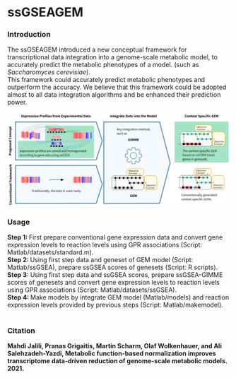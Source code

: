 # ssGSEAGEM

<h3>Introduction</h3>
The ssGSEAGEM introduced a new conceptual framework for transcriptional data integration into a genome-scale metabolic model, to accurately predict the metabolic phenotypes of a model. (such as <i>Saccharomyces cerevisiae</i>).<br>
This framework could accurately predict metabolic phenotypes and outperform the accuracy. We believe that this framework could be adopted almost to all data integration algorithms and be enhanced their prediction power.<br><br>
<img src="https://github.com/mahjalili/ssGSEAGEM/blob/main/Images/figure3.png?raw=true" alt="ssGSEAGEM workflow">
<br>
<h3>Usage</h3>
<b>Step 1: </b>First prepare conventional gene expression data and convert gene expression levels to reaction levels using GPR associations (Script: Matlab/datasets/standard.m).<br>
<b>Step 2: </b>Using first step data and geneset of GEM model (Script: Matlab/ssGSEA), prepare ssGSEA scores of genesets (Script: R scripts).<br>
<b>Step 3: </b>Using first step data and ssGSEA scores, prepare ssGSEA-GIMME scores of genesets and convert gene expression levels to reaction levels using GPR associations (Script: Matlab/datasets/ssGSEA).<br>
<b>Step 4: </b>Make models by integrate GEM model (Matlab/models) and reaction expression levels provided by previous steps (Script: Matlab/makemodel).
<br>
<br>
<h3>Citation</h3>
<b>Mahdi Jalili, Pranas Grigaitis, Martin Scharm, Olaf Wolkenhauer, and Ali Salehzadeh-Yazdi, Metabolic function-based normalization improves transcriptome data-driven reduction of genome-scale metabolic models. 2021.</b>
